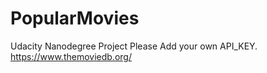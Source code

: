# PopularMovies
Udacity Nanodegree Project
Please Add your own API_KEY. https://www.themoviedb.org/
